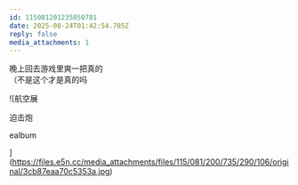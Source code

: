 ```yaml
---
id: 115081201235050781
date: 2025-08-24T01:42:54.705Z
reply: false
media_attachments: 1
---
```


晚上回去游戏里爽一把真的  
（不是这个才是真的吗

![航空展
迫击炮
ealbum
](https://files.e5n.cc/media_attachments/files/115/081/200/735/290/106/original/3cb87eaa70c5353a.jpg)
